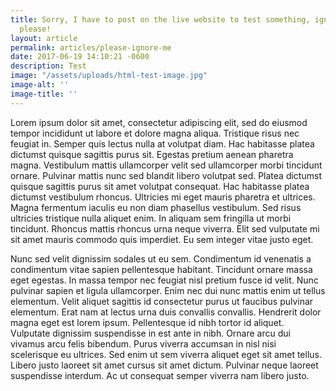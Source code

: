 ```yaml
---
title: Sorry, I have to post on the live website to test something, ignore this post
  please!
layout: article
permalink: articles/please-ignore-me
date: 2017-06-19 14:10:21 -0600
description: Test
image: "/assets/uploads/html-test-image.jpg"
image-alt: ''
image-title: ''
---
```

Lorem ipsum dolor sit amet, consectetur adipiscing elit, sed do eiusmod tempor incididunt ut labore et dolore magna aliqua. Tristique risus nec feugiat in. Semper quis lectus nulla at volutpat diam. Hac habitasse platea dictumst quisque sagittis purus sit. Egestas pretium aenean pharetra magna. Vestibulum mattis ullamcorper velit sed ullamcorper morbi tincidunt ornare. Pulvinar mattis nunc sed blandit libero volutpat sed. Platea dictumst quisque sagittis purus sit amet volutpat consequat. Hac habitasse platea dictumst vestibulum rhoncus. Ultricies mi eget mauris pharetra et ultrices. Magna fermentum iaculis eu non diam phasellus vestibulum. Sed risus ultricies tristique nulla aliquet enim. In aliquam sem fringilla ut morbi tincidunt. Rhoncus mattis rhoncus urna neque viverra. Elit sed vulputate mi sit amet mauris commodo quis imperdiet. Eu sem integer vitae justo eget.

Nunc sed velit dignissim sodales ut eu sem. Condimentum id venenatis a condimentum vitae sapien pellentesque habitant. Tincidunt ornare massa eget egestas. In massa tempor nec feugiat nisl pretium fusce id velit. Nunc pulvinar sapien et ligula ullamcorper. Enim nec dui nunc mattis enim ut tellus elementum. Velit aliquet sagittis id consectetur purus ut faucibus pulvinar elementum. Erat nam at lectus urna duis convallis convallis. Hendrerit dolor magna eget est lorem ipsum. Pellentesque id nibh tortor id aliquet. Vulputate dignissim suspendisse in est ante in nibh. Ornare arcu dui vivamus arcu felis bibendum. Purus viverra accumsan in nisl nisi scelerisque eu ultrices. Sed enim ut sem viverra aliquet eget sit amet tellus. Libero justo laoreet sit amet cursus sit amet dictum. Pulvinar neque laoreet suspendisse interdum. Ac ut consequat semper viverra nam libero justo.